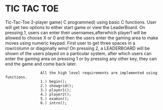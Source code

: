 # TIC TAC TOE


Tic-Tac-Toe 2-player game( C programmed) using basic C functions.
User will get two options to either start game or view the LeaderBoard.
On pressing 1, users can enter their usernames,afterwhich player1 will be allowed to choose X or 0 and then the users enter the gaming area to make moves using numeric keypad.
First user to get three spaces in a row/column or diagonally wins!
On pressing 2, a LEADERBOARD will be shown of the users played on a particular system, after which users can enter the gaming area on pressing 1 or by pressing any other key, they can end the game and come back later.


                    All the high level requirements are implemented using functions.
                    1.) begin();
                    2.) showgrid();
                    3.) player1();
                    4.) player2();
                    5.) examin();
                    6.) intro();
